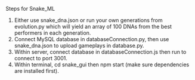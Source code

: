 Steps for Snake_ML

1. Either use snake_dna.json or run your own generations from evolution.py which will yield an array of 100 DNAs from the best performers in each generation.
2. Connect MySQL database in databaseConnection.py, then use snake_dna.json to upload gameplays in database.py.
3. Within server, connect database in databaseConnection.js then run to connect to port 3001.
4. Within terminal, cd snake_gui then npm start (make sure dependencies are installed first).
